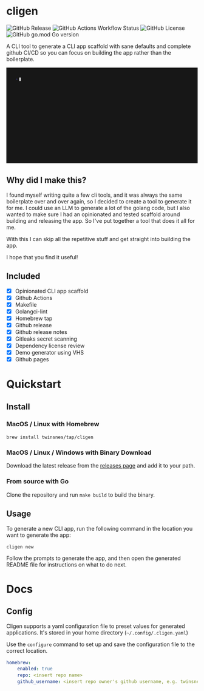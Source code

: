 # cligen 

![GitHub Release](https://img.shields.io/github/v/release/twinsnes/cligen)
![GitHub Actions Workflow Status](https://img.shields.io/github/actions/workflow/status/twinsnes/cligen/ci.yml)
![GitHub License](https://img.shields.io/github/license/twinsnes/cligen)
![GitHub go.mod Go version](https://img.shields.io/github/go-mod/go-version/twinsnes/cligen)


A CLI tool to generate a CLI app scaffold with sane defaults and complete github CI/CD so you can focus on building the app rather than the boilerplate.

![Demo](demo.gif)

## Why did I make this?
I found myself writing quite a few cli tools, and it was always the same boilerplate over and over again, so I decided to create a tool to generate it for me. I could use an LLM to generate a lot of the golang code, but I also wanted to make sure I had an opinionated and tested scaffold around building and releasing the app. So I've put together a tool that does it all for me.

With this I can skip all the repetitive stuff and get straight into building the app.

I hope that you find it useful!

## Included

- [x] Opinionated CLI app scaffold
- [x] Github Actions
- [x] Makefile
- [x] Golangci-lint
- [x] Homebrew tap
- [x] Github release
- [x] Github release notes
- [x] Gitleaks secret scanning
- [x] Dependency license review
- [x] Demo generator using VHS 
- [x] Github pages

# Quickstart

## Install
### MacOS / Linux with Homebrew

```shell
brew install twinsnes/tap/cligen
```

### MacOS / Linux / Windows with Binary Download

Download the latest release from the [releases page](https://github.com/twinsnes/cligen/releases) and add it to your path.

### From source with Go

Clone the repository and run `make build` to build the binary.

## Usage

To generate a new CLI app, run the following command in the location you want to generate the app:

```shell
cligen new
```

Follow the prompts to generate the app, and then open the generated README file for instructions on what to do next.

# Docs

## Config

Cligen supports a yaml configuration file to preset values for generated applications. It's stored 
in your home directory (`~/.config/.cligen.yaml`)

Use the `configure` command to set up and save the configuration file to the correct location.

```yaml
homebrew:
    enabled: true
    repo: <insert repo name>
    github_username: <insert repo owner's github username, e.g. twinsnes>
```

## 